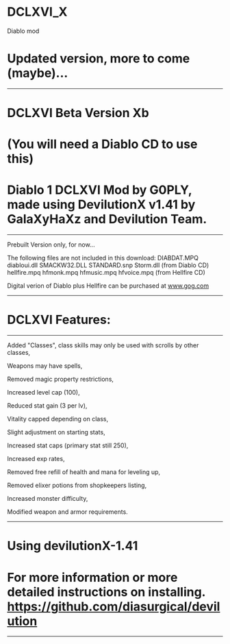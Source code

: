# DCLXVI_X
Diablo mod

Updated version, more to come (maybe)...
=======
--------------------------------------------------------------------------------------------------
DCLXVI Beta Version Xb
=======

(You will need a Diablo CD to use this)
=======

Diablo 1 DCLXVI Mod by G0PLY,
made using DevilutionX v1.41 by GalaXyHaXz and Devilution Team.
=======
--------------------------------------------------------------------------------------------------

Prebuilt Version only, for now...

The following files are not included in this download: 
DIABDAT.MPQ diabloui.dll SMACKW32.DLL STANDARD.snp Storm.dll (from Diablo CD)
hellfire.mpq hfmonk.mpq hfmusic.mpq hfvoice.mpq (from Hellfire CD)

Digital verion of Diablo plus Hellfire can be purchased at www.gog.com

--------------------------------------------------------------------------------------------------
DCLXVI Features: 
=======
--------------------------------------------------------------------------------------------------
Added "Classes", class skills may only be used with scrolls by other classes,

Weapons may have spells,

Removed magic property restrictions, 

Increased level cap (100), 

Reduced stat gain (3 per lv), 

Vitality capped depending on class,

Slight adjustment on starting stats,

Increased stat caps (primary stat still 250), 

Increased exp rates, 

Removed free refill of health and mana for leveling up,

Removed elixer potions from shopkeepers listing,

Increased monster difficulty, 

Modified weapon and armor requirements.

--------------------------------------------------------------------------------------------------
Using devilutionX-1.41
=======

For more information or more detailed instructions on installing. https://github.com/diasurgical/devilution
=======
--------------------------------------------------------------------------------------------------
